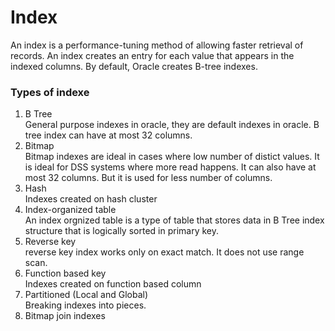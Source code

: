 # Index

An index is a performance-tuning method of allowing faster retrieval of records. An index creates an entry for each value that appears in the indexed columns. By default, Oracle creates B-tree indexes.

### Types of indexe

1. B Tree  
    General purpose indexes in oracle, they are default indexes in oracle.
    B tree index can have at most 32 columns. 
2. Bitmap  
   Bitmap indexes are ideal in cases where low number of distict values. It is ideal for DSS systems where more read happens. 
   It can also have at most 32 columns. But it is used for less number of columns.
3. Hash  
   Indexes created on hash cluster
4. Index-organized table  
   An index orgnized table is a type of table that stores data in B Tree index structure that is logically sorted in primary key.
5. Reverse key  
   reverse key index works only on exact match. It does not use range scan.
6. Function based key  
   Indexes created on function based column
7. Partitioned (Local and Global)  
   Breaking indexes into pieces. 
8. Bitmap join indexes  
